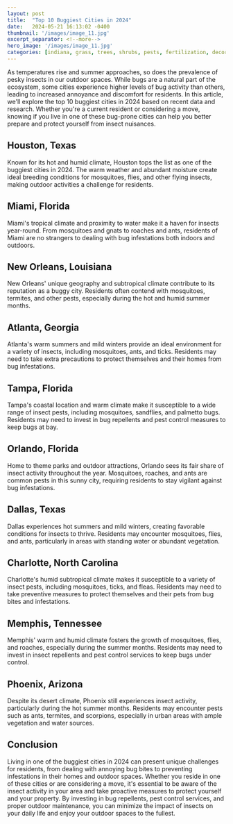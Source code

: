 ```yaml
---
layout: post
title:  "Top 10 Buggiest Cities in 2024"
date:   2024-05-21 16:13:02 -0400
thumbnail: '/images/image_11.jpg'
excerpt_separator: <!--more-->
hero_image: '/images/image_11.jpg'
categories: [indiana, grass, trees, shrubs, pests, fertilization, decoration, curb appeal, garden, flowers, recreation]
---
```

As temperatures rise and summer approaches, so does the prevalence of pesky insects in our outdoor spaces. <!--more-->While bugs are a natural part of the ecosystem, some cities experience higher levels of bug activity than others, leading to increased annoyance and discomfort for residents. In this article, we'll explore the top 10 buggiest cities in 2024 based on recent data and research. Whether you're a current resident or considering a move, knowing if you live in one of these bug-prone cities can help you better prepare and protect yourself from insect nuisances.

## Houston, Texas
Known for its hot and humid climate, Houston tops the list as one of the buggiest cities in 2024. The warm weather and abundant moisture create ideal breeding conditions for mosquitoes, flies, and other flying insects, making outdoor activities a challenge for residents.

## Miami, Florida
Miami's tropical climate and proximity to water make it a haven for insects year-round. From mosquitoes and gnats to roaches and ants, residents of Miami are no strangers to dealing with bug infestations both indoors and outdoors.

## New Orleans, Louisiana
New Orleans' unique geography and subtropical climate contribute to its reputation as a buggy city. Residents often contend with mosquitoes, termites, and other pests, especially during the hot and humid summer months.

## Atlanta, Georgia
Atlanta's warm summers and mild winters provide an ideal environment for a variety of insects, including mosquitoes, ants, and ticks. Residents may need to take extra precautions to protect themselves and their homes from bug infestations.

## Tampa, Florida
Tampa's coastal location and warm climate make it susceptible to a wide range of insect pests, including mosquitoes, sandflies, and palmetto bugs. Residents may need to invest in bug repellents and pest control measures to keep bugs at bay.

## Orlando, Florida
Home to theme parks and outdoor attractions, Orlando sees its fair share of insect activity throughout the year. Mosquitoes, roaches, and ants are common pests in this sunny city, requiring residents to stay vigilant against bug infestations.

## Dallas, Texas
Dallas experiences hot summers and mild winters, creating favorable conditions for insects to thrive. Residents may encounter mosquitoes, flies, and ants, particularly in areas with standing water or abundant vegetation.

## Charlotte, North Carolina
Charlotte's humid subtropical climate makes it susceptible to a variety of insect pests, including mosquitoes, ticks, and fleas. Residents may need to take preventive measures to protect themselves and their pets from bug bites and infestations.

## Memphis, Tennessee
Memphis' warm and humid climate fosters the growth of mosquitoes, flies, and roaches, especially during the summer months. Residents may need to invest in insect repellents and pest control services to keep bugs under control.

## Phoenix, Arizona
Despite its desert climate, Phoenix still experiences insect activity, particularly during the hot summer months. Residents may encounter pests such as ants, termites, and scorpions, especially in urban areas with ample vegetation and water sources.

## Conclusion
Living in one of the buggiest cities in 2024 can present unique challenges for residents, from dealing with annoying bug bites to preventing infestations in their homes and outdoor spaces. Whether you reside in one of these cities or are considering a move, it's essential to be aware of the insect activity in your area and take proactive measures to protect yourself and your property. By investing in bug repellents, pest control services, and proper outdoor maintenance, you can minimize the impact of insects on your daily life and enjoy your outdoor spaces to the fullest.
